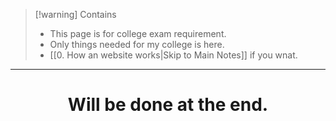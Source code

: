 > [!warning] Contains
> - This page is for college exam requirement.
> - Only things needed for my college is here.
> - [[0. How an website works|Skip to Main Notes]] if you wnat.


---


<h1 align="center"> Will be done at the end.</h1>
